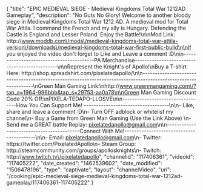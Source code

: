{
    "title": "EPIC MEDIEVAL SIEGE - Medieval Kingdoms Total War 1212AD Gameplay",
    "description": "No Guts No Glory!  Welcome to another bloody siege in Medieval Kingdoms Total War 1212 AD.  A medieval mod for Total War Attila.  I command the French and my ally is Hungary.  Defending the Castle is England and Lesser Poland.  Enjoy the Battle!\n\nMod Link: http:\/\/www.moddb.com\/mods\/medieval-kingdoms-total-war-attila-version\/downloads\/medieval-kingdoms-total-war-first-public-build\n\nIf you enjoyed the video don't forget to Like and Leave a comment :D\n\n-----------------------------------------PA Merchandise----------------------------------------------\n\nRepresent the Knight's of Apollo!\nBuy a T-shirt Here: http:\/\/shop.spreadshirt.com\/pixelatedapollo\/\n\n---------------------------------------------------------------------------------------------------------------\nGreen Man Gaming Link:\nhttp:\/\/www.greenmangaming.com\/?tap_a=1964-996bbb&tap_s=29753-aa0a78\n\nGreen Man Gaming Discount Code 20% Off:\nPIXELA-TEDAPO-LLOSVE\n\n----------------------------------How You Can Support Me! -----------------------------------\n\n- Like, share and leave a comment :D\n- Turn OFF adblock or whitelist my channel\n- Buy a Game from Green Man Gaming (Use the Link Above) \n- Send me a GREAT battle Replay: pixelatedapollo@gmail.com\n\n------------------------------------------Connect With Me!-----------------------------------------\n\n- Email: pixelatedapollo@gmail.com\n- Twitter: https:\/\/twitter.com\/PixelatedApollo\n- Steam Group:  http:\/\/steamcommunity.com\/groups\/apollosknights\n- Twitch: http:\/\/www.twitch.tv\/pixelatedapollo",
    "channelid": "117406361",
    "videoid": "117405222",
    "date_created": "1462539602",
    "date_modified": "1506478196",
    "type": "captivate",
    "layout": "channelVideo",
    "url": "\/cooking\/epic-medieval-siege-medieval-kingdoms-total-war-1212ad-gameplay\/117406361-117405222"
}